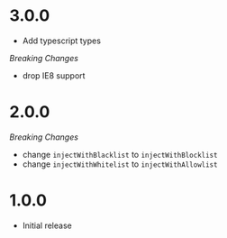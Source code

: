 # 3.0.0

- Add typescript types

_Breaking Changes_

- drop IE8 support

# 2.0.0

_Breaking Changes_

- change `injectWithBlacklist` to `injectWithBlocklist`
- change `injectWithWhitelist` to `injectWithAllowlist`

# 1.0.0

- Initial release
